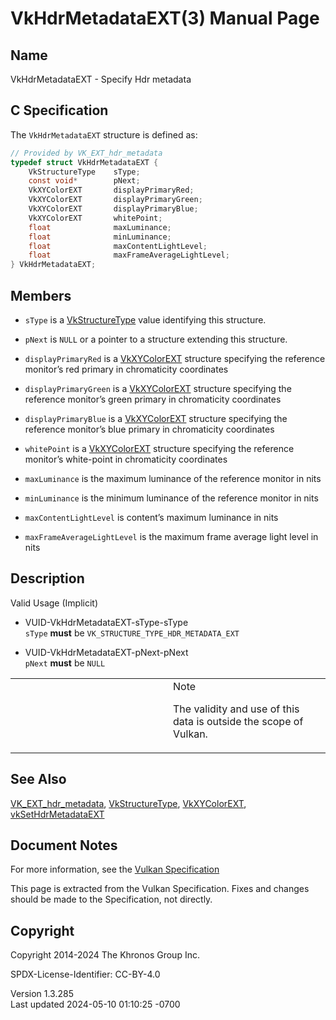 # VkHdrMetadataEXT(3) Manual Page

## Name

VkHdrMetadataEXT - Specify Hdr metadata



## <a href="#_c_specification" class="anchor"></a>C Specification

The `VkHdrMetadataEXT` structure is defined as:

``` c
// Provided by VK_EXT_hdr_metadata
typedef struct VkHdrMetadataEXT {
    VkStructureType    sType;
    const void*        pNext;
    VkXYColorEXT       displayPrimaryRed;
    VkXYColorEXT       displayPrimaryGreen;
    VkXYColorEXT       displayPrimaryBlue;
    VkXYColorEXT       whitePoint;
    float              maxLuminance;
    float              minLuminance;
    float              maxContentLightLevel;
    float              maxFrameAverageLightLevel;
} VkHdrMetadataEXT;
```

## <a href="#_members" class="anchor"></a>Members

- `sType` is a [VkStructureType](https://registry.khronos.org/vulkan/specs/1.3-extensions/man/html/VkStructureType.html) value identifying
  this structure.

- `pNext` is `NULL` or a pointer to a structure extending this
  structure.

- `displayPrimaryRed` is a [VkXYColorEXT](https://registry.khronos.org/vulkan/specs/1.3-extensions/man/html/VkXYColorEXT.html) structure
  specifying the reference monitor’s red primary in chromaticity
  coordinates

- `displayPrimaryGreen` is a [VkXYColorEXT](https://registry.khronos.org/vulkan/specs/1.3-extensions/man/html/VkXYColorEXT.html) structure
  specifying the reference monitor’s green primary in chromaticity
  coordinates

- `displayPrimaryBlue` is a [VkXYColorEXT](https://registry.khronos.org/vulkan/specs/1.3-extensions/man/html/VkXYColorEXT.html) structure
  specifying the reference monitor’s blue primary in chromaticity
  coordinates

- `whitePoint` is a [VkXYColorEXT](https://registry.khronos.org/vulkan/specs/1.3-extensions/man/html/VkXYColorEXT.html) structure
  specifying the reference monitor’s white-point in chromaticity
  coordinates

- `maxLuminance` is the maximum luminance of the reference monitor in
  nits

- `minLuminance` is the minimum luminance of the reference monitor in
  nits

- `maxContentLightLevel` is content’s maximum luminance in nits

- `maxFrameAverageLightLevel` is the maximum frame average light level
  in nits

## <a href="#_description" class="anchor"></a>Description

Valid Usage (Implicit)

- <a href="#VUID-VkHdrMetadataEXT-sType-sType"
  id="VUID-VkHdrMetadataEXT-sType-sType"></a>
  VUID-VkHdrMetadataEXT-sType-sType  
  `sType` **must** be `VK_STRUCTURE_TYPE_HDR_METADATA_EXT`

- <a href="#VUID-VkHdrMetadataEXT-pNext-pNext"
  id="VUID-VkHdrMetadataEXT-pNext-pNext"></a>
  VUID-VkHdrMetadataEXT-pNext-pNext  
  `pNext` **must** be `NULL`

<table>
<colgroup>
<col style="width: 50%" />
<col style="width: 50%" />
</colgroup>
<tbody>
<tr class="odd">
<td class="icon"><em></em></td>
<td class="content">Note
<p>The validity and use of this data is outside the scope of
Vulkan.</p></td>
</tr>
</tbody>
</table>

## <a href="#_see_also" class="anchor"></a>See Also

[VK_EXT_hdr_metadata](https://registry.khronos.org/vulkan/specs/1.3-extensions/man/html/VK_EXT_hdr_metadata.html),
[VkStructureType](https://registry.khronos.org/vulkan/specs/1.3-extensions/man/html/VkStructureType.html),
[VkXYColorEXT](https://registry.khronos.org/vulkan/specs/1.3-extensions/man/html/VkXYColorEXT.html),
[vkSetHdrMetadataEXT](https://registry.khronos.org/vulkan/specs/1.3-extensions/man/html/vkSetHdrMetadataEXT.html)

## <a href="#_document_notes" class="anchor"></a>Document Notes

For more information, see the <a
href="https://registry.khronos.org/vulkan/specs/1.3-extensions/html/vkspec.html#VkHdrMetadataEXT"
target="_blank" rel="noopener">Vulkan Specification</a>

This page is extracted from the Vulkan Specification. Fixes and changes
should be made to the Specification, not directly.

## <a href="#_copyright" class="anchor"></a>Copyright

Copyright 2014-2024 The Khronos Group Inc.

SPDX-License-Identifier: CC-BY-4.0

Version 1.3.285  
Last updated 2024-05-10 01:10:25 -0700
